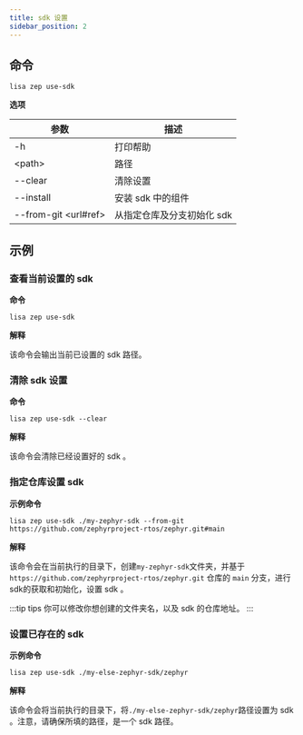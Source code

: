 ```yaml
---
title: sdk 设置
sidebar_position: 2
---
```


## 命令

```shell
lisa zep use-sdk
```

__选项__

|  参数   | 描述  |
|  ----   | ----  |
| -h | 打印帮助 |
|  <path\>   | 路径 |
| --clear  | 清除设置 |
| --install | 安装 sdk 中的组件 |
| --from-git <url#ref\> | 从指定仓库及分支初始化 sdk |

## 示例

### 查看当前设置的 sdk

__命令__

```shell
lisa zep use-sdk
```
__解释__

该命令会输出当前已设置的 sdk 路径。

### 清除 sdk 设置

__命令__

```shell
lisa zep use-sdk --clear
```

__解释__

该命令会清除已经设置好的 sdk 。

### 指定仓库设置 sdk

__示例命令__

```shell
lisa zep use-sdk ./my-zephyr-sdk --from-git https://github.com/zephyrproject-rtos/zephyr.git#main
```

__解释__

该命令会在当前执行的目录下，创建`my-zephyr-sdk`文件夹，并基于 `https://github.com/zephyrproject-rtos/zephyr.git` 仓库的 `main` 分支，进行sdk的获取和初始化，设置 sdk 。

:::tip tips
你可以修改你想创建的文件夹名，以及 sdk 的仓库地址。
:::

### 设置已存在的 sdk

__示例命令__

```shell
lisa zep use-sdk ./my-else-zephyr-sdk/zephyr
```

__解释__

该命令会将当前执行的目录下，将`./my-else-zephyr-sdk/zephyr`路径设置为 sdk 。注意，请确保所填的路径，是一个 sdk 路径。
